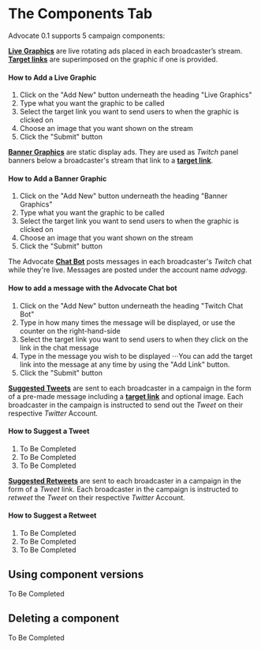 # The Components Tab
Advocate 0.1 supports 5 campaign components:

[**Live Graphics**](http://advocate-docs.readthedocs.io/en/latest/Definitions/#live-graphics) are live rotating ads placed in each broadcaster’s stream. [**Target links**](http://advocate-docs.readthedocs.io/en/latest/Definitions/#target-links) are superimposed on the graphic if one is provided.

#### How to Add a Live Graphic

1. Click on the "Add New" button underneath the heading "Live Graphics"
2. Type what you want the graphic to be called
3. Select the target link you want to send users to when the graphic is clicked on
4. Choose an image that you want shown on the stream
5. Click the "Submit" button

[**Banner Graphics**](http://advocate-docs.readthedocs.io/en/latest/Definitions/#banner-graphics) are static display ads. They are used as *Twitch* panel banners below a broadcaster's stream that link to a [**target link**](http://advocate-docs.readthedocs.io/en/latest/Definitions/#target-links).

#### How to Add a Banner Graphic

1. Click on the "Add New" button underneath the heading "Banner Graphics"
2. Type what you want the graphic to be called
3. Select the target link you want to send users to when the graphic is clicked on
4. Choose an image that you want shown on the stream
5. Click the "Submit" button

The Advocate [**Chat Bot**](http://advocate-docs.readthedocs.io/en/latest/Definitions/#chat-bot) posts messages in each broadcaster's *Twitch* chat while they're live. Messages are posted under the account name *advogg*.

#### How to add a message with the Advocate Chat bot

1. Click on the "Add New" button underneath the heading "Twitch Chat Bot"
2. Type in how many times the message will be displayed, or use the counter on the right-hand-side
3. Select the target link you want to send users to when they click on the link in the chat message
4. Type in the message you wish to be displayed
⋅⋅⋅You can add the target link into the message at any time by using the "Add Link" button.
5. Click the "Submit" button

[**Suggested Tweets**](http://advocate-docs.readthedocs.io/en/latest/Definitions/#suggested-tweets) are sent to each broadcaster in a campaign in the form of a pre-made message including a [**target link**](http://advocate-docs.readthedocs.io/en/latest/Definitions/#target-links) and optional image. Each broadcaster in the campaign is instructed to send out the *Tweet* on their respective *Twitter* Account.

#### How to Suggest a Tweet

1. To Be Completed
2. To Be Completed
3. To Be Completed

[**Suggested Retweets**](http://advocate-docs.readthedocs.io/en/latest/Definitions/#suggested-retweets) are sent to each broadcaster in a campaign in the form of a *Tweet* link. Each broadcaster in the campaign is instructed to *retweet* the *Tweet* on their respective *Twitter* Account.

#### How to Suggest a Retweet

1. To Be Completed
2. To Be Completed
3. To Be Completed

## Using component versions

To Be Completed

## Deleting a component

To Be Completed
